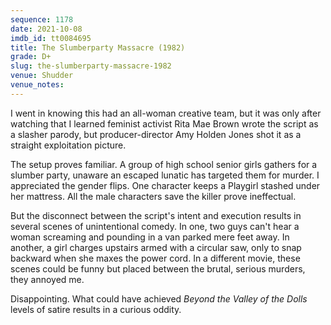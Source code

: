 ```yaml
---
sequence: 1178
date: 2021-10-08
imdb_id: tt0084695
title: The Slumberparty Massacre (1982)
grade: D+
slug: the-slumberparty-massacre-1982
venue: Shudder
venue_notes:
---
```


I went in knowing this had an all-woman creative team, but it was only after watching that I learned feminist activist Rita Mae Brown wrote the script as a slasher parody, but producer-director Amy Holden Jones shot it as a straight exploitation picture.

<!-- end -->

The setup proves familiar. A group of high school senior girls gathers for a slumber party, unaware an escaped lunatic has targeted them for murder. I appreciated the gender flips. One character keeps a Playgirl stashed under her mattress. All the male characters save the killer prove ineffectual.

But the disconnect between the script's intent and execution results in several scenes of unintentional comedy. In one, two guys can't hear a woman screaming and pounding in a van parked mere feet away. In another, a girl charges upstairs armed with a circular saw, only to snap backward when she maxes the power cord. In a different movie, these scenes could be funny but placed between the brutal, serious murders, they annoyed me.

Disappointing. What could have achieved <span data-imdb-id="tt0065466">_Beyond the Valley of the Dolls_</span> levels of satire results in a curious oddity.
